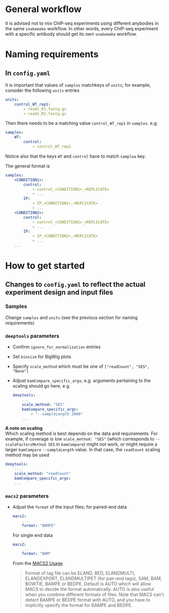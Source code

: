 # General workflow

It is advised not to mix ChIP-seq experiments using different anybodies in the same `snakemake` workflow. In other words, every ChIP-seq experiment with a specific antibody should get its own `snakemake` workflow.

# Naming requirements

## In `config.yaml`

It is important that values of `samples` matchkeys of `units`; for example, consider the following `units` entries

```yaml
units:
    control_WT_rep1:
    	- reads_R1.fastq.gz
        - reads_R2.fastq.gz
```

Then there needs to be a matching value `control_WT_rep1` in `samples`. e.g.

```yaml
samples:
    WT:
        control:
            - control_WT_rep1
```

Notice also that the keys `WT` and `control` have to match `samplea` key.

The general format is

```yaml
samples:
    <CONDITION1>:
        control:
            - control_<CONDITION1>_<REPLICATE>
            - ...
        IP:
            - IP_<CONDITION1>_<REPLICATE>
            - ...
    <CONDITION2>:
        control:
            - control_<CONDITION2>_<REPLICATE>
            - ...
        IP:
            - IP_<CONDITION2>_<REPLICATE>
            - ...
    ...
```

# How to get started

## Changes to `config.yaml` to reflect the actual experiment design and input files

### Samples

Change `samples` and `units` (see the previous section for naming requirements)

### `deeptools` parameters

- Confirm `ignore_for_normalisation` entries
- Set `binsize` for BigWig plots
- Specify `scale_method` which must be one of `["readCount", "SES", "None"]`
- Adjust `bamCompare_specific_args`; e.g. arguments pertaining to the scaling should go here, e.g.

    ```yaml
    deeptools:
        ...
        scale_method: "SES"
        bamCompare_specific_args:
            - "--sampleLength 2000"
        ...
    ```

**A note on scaling**  
Which scaling method is best depends on the data and requirements. For example, if coverage is low `scale_method: "SES"` (which corresponds to `--scaleFactorsMethod SES` in `bamCompare`) might not work, or might require a larger `bamCompare` `--sampleLength` value. In that case, the `readCount` scaling method may be used

```yaml
deeptools:
    ...
    scale_method: "readCount"
    bamCompare_specific_args:
    ...
```

### `macs2` parameters

- Adjust the `format` of the input files; for paired-end data

    ```yaml
    macs2:
        ...
        format: "BAMPE"
    ```
    For single end data

    ```yaml
    macs2:
        ...
        format: "BAM"
    ```

    From the [MACS2 Usage](https://github.com/taoliu/MACS#usage)

    > Format of tag file can be ELAND, BED, ELANDMULTI, ELANDEXPORT, ELANDMULTIPET (for pair-end tags), SAM, BAM, BOWTIE, BAMPE or BEDPE. Default is AUTO which will allow MACS to decide the format automatically. AUTO is also useful when you combine different formats of files. Note that MACS can't detect BAMPE or BEDPE format with AUTO, and you have to implicitly specify the format for BAMPE and BEDPE.
